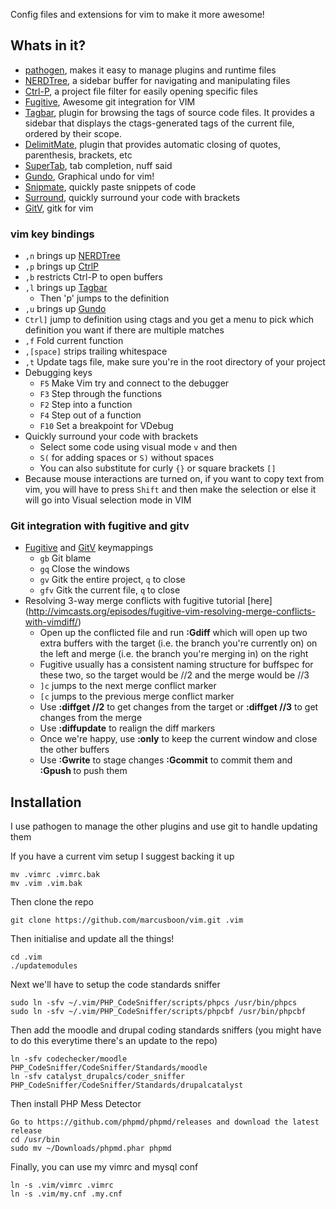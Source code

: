 
Config files and extensions for vim to make it more awesome!

## Whats in it?

* [pathogen](https://github.com/tpope/vim-pathogen), makes it easy to manage plugins and runtime files
* [NERDTree](https://github.com/scrooloose/nerdtree), a sidebar buffer for navigating and manipulating files
* [Ctrl-P](https://github.com/kien/ctrlp.vim), a project file filter for easily opening specific files
* [Fugitive](https://github.com/tpope/vim-fugitive), Awesome git integration for VIM
* [Tagbar](https://github.com/majutsushi/tagbar), plugin for browsing the tags of source code files. It provides a sidebar that displays the ctags-generated tags of the current file, ordered by their scope.
* [DelimitMate](https://github.com/Raimondi/delimiteMate), plugin that provides automatic closing of quotes, parenthesis, brackets, etc
* [SuperTab](https://github.com/ervandew/supertab.git), tab completion, nuff said
* [Gundo](http://sjl.bitbucket.org/gundo.vim/), Graphical undo for vim!
* [Snipmate](https://github.com/garbas/vim-snipmate), quickly paste snippets of code
* [Surround](https://github.com/tpope/vim-surround), quickly surround your code with brackets
* [GitV](https://github.com/gregsexton/gitv), gitk for vim

### vim key bindings

* `,n` brings up [NERDTree](https://github.com/scrooloose/nerdtree)
* `,p` brings up [CtrlP](https://github.com/kien/ctrlp.vim)
* `,b` restricts Ctrl-P to open buffers
* `,l` brings up [Tagbar](https://github.com/majutsushi/tagbar)
    - Then 'p' jumps to the definition
* `,u` brings up [Gundo](http://sjl.bitbucket.org/gundo.vim/)
* `Ctrl]` jump to definition using ctags and you get a menu to pick which definition you want if there are multiple matches
* `,f` Fold current function
* `,[space]` strips trailing whitespace
* `,t` Update tags file, make sure you're in the root directory of your project
* Debugging keys
    - `F5` Make Vim try and connect to the debugger
    - `F3` Step through the functions
    - `F2` Step into a function
    - `F4` Step out of a function
    - `F10` Set a breakpoint for VDebug
* Quickly surround your code with brackets
    - Select some code using visual mode `v` and then
    - `S(` for adding spaces or `S)` without spaces
    - You can also substitute for curly `{}` or square brackets `[]`
* Because mouse interactions are turned on, if you want to copy text from vim, you will have to press `Shift` and then make the selection or else it will go into Visual selection mode in VIM

### Git integration with fugitive and gitv

* [Fugitive](https://github.com/tpope/vim-fugitive) and [GitV](https://github.com/gregsexton/gitv) keymappings
    - `gb` Git blame
    - `gq` Close the windows
    - `gv` Gitk the entire project, `q` to close
    - `gfv` Gitk the current file, `q` to close
* Resolving 3-way merge conflicts with fugitive tutorial [here] (http://vimcasts.org/episodes/fugitive-vim-resolving-merge-conflicts-with-vimdiff/)
    - Open up the conflicted file and run **:Gdiff** which will open up two extra buffers with the target (i.e. the branch you're currently on) on the left and merge (i.e. the branch you're merging in) on the right
    - Fugitive usually has a consistent naming structure for buffspec for these two, so the target would be //2 and the merge would be //3
    - `]c` jumps to the next merge conflict marker
    - `[c` jumps to the previous merge conflict marker
    - Use **:diffget //2** to get changes from the target or **:diffget //3** to get changes from the merge
    - Use **:diffupdate** to realign the diff markers
    - Once we're happy, use **:only** to keep the current window and close the other buffers
    - Use **:Gwrite** to stage changes **:Gcommit** to commit them and **:Gpush <remote> <branch>** to push them

## Installation

I use pathogen to manage the other plugins and use git to handle updating them

If you have a current vim setup I suggest backing it up

    mv .vimrc .vimrc.bak
    mv .vim .vim.bak

Then clone the repo

    git clone https://github.com/marcusboon/vim.git .vim

Then initialise and update all the things!

    cd .vim
    ./updatemodules

Next we'll have to setup the code standards sniffer

    sudo ln -sfv ~/.vim/PHP_CodeSniffer/scripts/phpcs /usr/bin/phpcs
    sudo ln -sfv ~/.vim/PHP_CodeSniffer/scripts/phpcbf /usr/bin/phpcbf

Then add the moodle and drupal coding standards sniffers (you might have to do this everytime there's an update to the repo)

    ln -sfv codechecker/moodle PHP_CodeSniffer/CodeSniffer/Standards/moodle
    ln -sfv catalyst_drupalcs/coder_sniffer PHP_CodeSniffer/CodeSniffer/Standards/drupalcatalyst

Then install PHP Mess Detector

    Go to https://github.com/phpmd/phpmd/releases and download the latest release
    cd /usr/bin
    sudo mv ~/Downloads/phpmd.phar phpmd

Finally, you can use my vimrc and mysql conf

    ln -s .vim/vimrc .vimrc
    ln -s .vim/my.cnf .my.cnf
